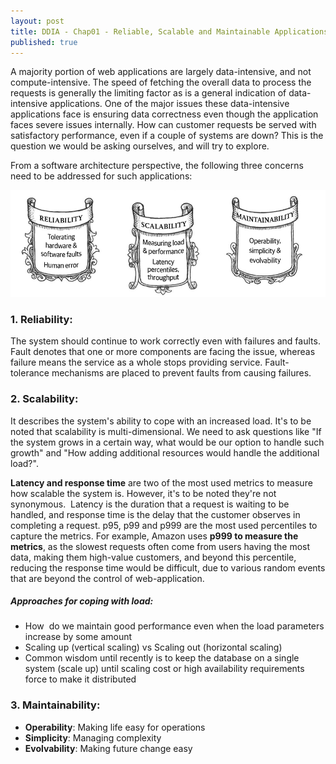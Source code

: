 ```yaml
---
layout: post
title: DDIA - Chap01 - Reliable, Scalable and Maintainable Applications
published: true
---
```


A majority portion of web applications are largely data-intensive, and not compute-intensive. The speed of fetching the overall data to process the requests is generally the limiting factor as is a general indication of data-intensive applications. One of the major issues these data-intensive applications face is ensuring data correctness even though the application faces severe issues internally. How can customer requests be served with satisfactory performance, even if a couple of systems are down? This is the question we would be asking ourselves, and will try to explore.


From a software architecture perspective, the following three concerns need to be addressed for such applications:

![](../images/ddia/chap01_intro.png)

### 1. Reliability: 
The system should continue to work correctly even with failures and faults. Fault denotes that one or more components are facing the issue, whereas failure means the service as a whole stops providing service. Fault-tolerance mechanisms are placed to prevent faults from causing failures.


### 2. Scalability: 
It describes the system's ability to cope with an increased load. It's to be noted that scalability is multi-dimensional. We need to ask questions like "If the system grows in a certain way, what would be our option to handle such growth" and "How adding additional resources would handle the additional load?".

**Latency and response time** are two of the most used metrics to measure how scalable the system is. However, it's to be noted they're not synonymous.  Latency is the duration that a request is waiting to be handled, and response time is the delay that the customer observes in completing a request. p95, p99 and p999 are the most used percentiles to capture the metrics. For example, Amazon uses **p999 to measure the metrics**, as the slowest requests often come from users having the most data, making them high-value customers, and beyond this percentile, reducing the response time would be difficult, due to various random events that are beyond the control of web-application.

##### Approaches for coping with load:
- How  do we maintain good performance even when the load parameters increase by some amount
- Scaling up (vertical scaling) vs Scaling out (horizontal scaling)
- Common wisdom until recently is to keep the database on a single system (scale up) until scaling cost or high availability requirements force to make it distributed


### 3. Maintainability:
- **Operability**: Making life easy for operations
- **Simplicity**: Managing complexity
- **Evolvability**: Making future change easy

